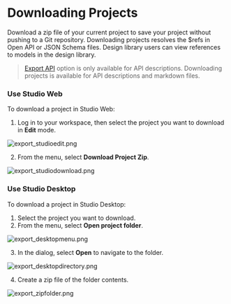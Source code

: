 # Downloading Projects

Download a zip file of your current project to save your project without pushing to a Git repository.
Downloading projects resolves the $refs in Open API or JSON Schema files. Design library users can view references to models in the design library. 

> [Export API](https://meta.stoplight.io/docs/platform/c.troubleshooting.md) option is only available for API descriptions. Downloading projects is available for API descriptions and markdown files. 

### Use Studio Web
To download a project in Studio Web: 
1. Log in to your workspace, then select the project you want to download in **Edit** mode.

![export_studioedit.png](../assets/images/export_studioedit.png)

2. From the menu, select **Download Project Zip**.

![export_studiodownload.png](../assets/images/export_studiodownload.png)

### Use Studio Desktop
To download a project in Studio Desktop:
1. Select the project you want to download.
2. From the menu, select **Open project folder**.

![export_desktopmenu.png](../assets/images/export_desktopmenu.png)

3. In the dialog, select **Open** to navigate to the folder.

![export_desktopdirectory.png](../assets/images/export_desktopdirectory.png)

4. Create a zip file of the folder contents.

![export_zipfolder.png](../assets/images/export_zipfolder.png) 